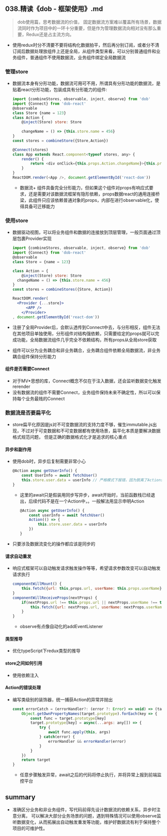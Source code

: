 ## **038.精读《dob - 框架使用》.md**



> dob使用篇，思考数据流的价值， 固定数据流方案难以覆盖所有场景，数据流同时作为项目中的一环十分重要，但是作为管理数据流向相对没有那么重要，Redux还是占主流方向。

- 使用redux时分不清要不要将结构化数据拍平，然后再分别订阅，或者分不清订阅后数据处理放组件上还是全局，从组件类型来看，可以分别普通组件和业务组件，普通组件不使用数据流，业务组件绑定全局数据流



### 管理store

- 数据流本身有分形功能，数据流可用可不用，所谓具有分形功能的数据流，是贴着react分形功能，包装成具有分形能力的组件:

  ```js
  import {combineStores, observable, inject, observe} from 'dob'
  import {Connect} from 'dob-react'
  @observable
  class Store {name = 123}
  class Action {
      @inject(Store) store: Store
      
      changeName = () => {this.store.name = 456}
  }
  const stores = combineStore({Store,Action})
  
  @Connect(stores)
  class App extends React.component<typeof stores, any> {
      render() {
          return <div onClick={this.props.Action.changeName}>{this.props.Store.name}</div>	
      }
  }
  ReactDOM.render(<App />, document.getElementById('react-dom'))
  ```

  - 数据流+ 组件具备完全分形能力，但如果这个组件对props有响应式要求，还是需要对该数据流框架有隐形依赖，props数据react的通用连接桥梁，此组件只应该依赖普通对象的props，内部在进行observable化，使得具备可迁移能力

### 使用store

- 数据驱动视图，可以将业务组件和数据的连接放到顶层管理，一般页面通过顶层包裹Provider实现

  ```jsx
  import {combineStores, observable, inject, observe} from 'dob'
  import {Connect} from 'dob-react'
  @observable
  class Store = {name = 123}
  
  class Action = {
      @inject(Store) store: Store
  	changeName = () => {this.store.name = 456}
  }
  const stores = combineStores({Store, Action})
  
  ReactDOM.render(
  	<Provider {...store}>
      	<APP />
      </Provider>
  , document.getElementById('react-dom'))
  ```

  

- 注册了全局Provider后，会默认透传到Connect中去，与分形相反，组件无法在其他项目单独使用，分形组件对结构强依赖，只需要给定的props就可以完成功能，全局数据流组件几乎完全不依赖结构，所有props从全局store获取
- 组件可以分为业务耦合和非业务耦合，业务耦合组件依赖全局数据流，非业务耦合组件保持分形能力

#### 组件是否需要Connect

- 对于MV*思想的库，Connect概念不仅在于注入数据，还会监听数据变化触发rerender
- 没有数据流的组件不需要Connect，业务组件保持未来不确定性，所以可以保持每个业务最贱的Connect

### 数据流是否要扁平化

- store扁平化原因是js对不可变数据流的支持力度不够，催生immutable.js出现，不过对于可变数据和不可变数据都有使用场景，扁平化本质是要解决数据格式规范问题， 但是正确的数据格式化才是追求的核心重点



#### 异步和副作用

- 使用dob时，异步后复制需要非常小心

  ```js
  @Action async getUserInfo() {
      const UserInfo = await fetchUser()
      this.store.user.data = userInfo // 严格模式下报错，因为脱离了Action作用域
  }
  ```

  - 这里的await只是假装用同步写异步，await开始时，当前函数栈已经退出，后续代码不是在一个Action中，。一般解法用显示申明Action

    ```js
    @Action async getUserInfo() {
        const userInfo = await fetchUser()
        Action(() => {
            this.store.user.data = userInfo
        }) 
    }
    ```

- 只要涉及数据流变化的操作都应该是同步的



#### 请求自动重发

- 响应式框架可以自动触发请求触发操作等等，希望请求参数改变可以自动触发请求执行

  ```js
  componentWillMount() {
      this.fetch({url: this,props.url, userName: this.props.userName})
  }
  componentWillReceiveProps(nextProps) {
      if(nextProps.url !== this.props.url || nextProps.userName !== this.props.userName) {
          this.fetch({url: nextProps.url, userName: nextProps.userName})
      }
  } 
  ```

  - observe有点像自动化的addEventListener



#### 类型推导

- 优化typeScript下redux类型的推导



#### store之间如何引用

- 使用依赖注入

#### Action的错误处理

- 编写类级别的装饰器，统一捕获Action的异常并抛出

  ```js
  const errorCatch = (errorHandler?: (error ?: Error) => void) => (target: any) => {
      Object.getOwnPropertyNames(target.prototype).forEach(key => {
          const func = target.prototype[key]
          target.prototype[key] = async(...args: any[]) => {
              try {
                  await func.apply(this, args)
              } catch(error) {
                  errorHandler && errorHandler(error)
              }
          }
      })
      return target
  }
  ```

  - 任意步骤触发异常，await之后的代码将停止执行，并将异常上报到前端监控平台

## summary

- 准确区分业务和非业务组件，写代码前得先设计数据流的依赖关系，异步时注意分离， 可以解决大部分业务场景的问题，遇到特殊情况可以使用observe监听数据变化，从而拓展出自动触发重发等功能，维护好数据流有利于保持整个项目的可维护性。